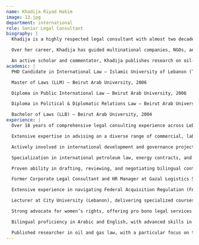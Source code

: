 ```yaml
---
name: Khadija Riyad Hakim
image: 13.jpg
department: international
role: Senior Legal Consultant
biography: |
  Khadija is a highly respected legal consultant with almost two decades of experience advising clients throughout Lebanon, Kuwait, and the wider GCC. As a key member of the International Department at Rawan Mishari Al-Ghazali Law Firm, she handles complex cross-border matters in commercial, corporate, administrative, and international law, drawing on deep knowledge of both civil- and common-law systems.

  Over her career, Khadija has guided multinational companies, NGOs, and government-linked entities on energy transactions, regulatory compliance, employment issues, and legal-policy initiatives. Fluent in Arabic and English, she drafts, negotiates, and interprets intricate legal documents with linguistic precision and cultural sensitivity, and she frequently supports corporate-governance and public-sector-reform projects across the MENA region.

  An active scholar and commentator, Khadija publishes research on oil-and-gas law—especially the governance of petroleum resources—and contributes opinion pieces on legal reform, energy law, and gender equity to leading Arabic newspapers. While pursuing a Ph.D. in International Law focused on petroleum-resource regimes, she also lectures on petroleum law for professionals in the energy and legal sectors. Her blend of academic rigor, practical cross-border insight, and bilingual expertise makes her a trusted advisor on high-stakes energy, administrative, and commercial matters at both regional and international levels.
academic: |
  PHD Candidate in International Law – Islamic University of Lebanon (Thesis: The Legal Regime of International Petroleum Resources)

  Master of Laws (LLM) – Beirut Arab University, 2006

  Diploma in Public International Law – Beirut Arab University, 2006

  Diploma in Political & Diplomatic Relations Law – Beirut Arab University, 2005

  Bachelor of Laws (LLB) – Beirut Arab University, 2004
experience: |
  Over 18 years of comprehensive legal consulting experience across Lebanon, Kuwait, and the broader GCC region, offering strategic legal counsel to multinational corporations

  Extensive expertise in advising on a diverse range of commercial, labor, administrative, and regulatory matters within the MENA region

  Actively involved in international development and governance projects within the oil and gas and public property sectors, partnering with esteemed institutions such as the Westminster Foundation for Democracy (UK) to promote democratic governance and drive legal reforms

  Specialization in international petroleum law, energy contracts, and the regulatory frameworks governing the oil & gas sector

  Proven ability in drafting, reviewing, and negotiating bilingual contracts (Arabic-English), including complex commercial, employment, and government-related agreements

  Former Corporate Legal Consultant and HR Manager at Gazal Logistics Services (Kuwait), overseeing legal operations, ensuring corporate compliance, and managing employee relations

  Extensive experience in navigating Federal Acquisition Regulation (FAR) compliance and providing counsel on Department of Defense (DoD) contract matters

  Lecturer at City University (Lebanon), delivering specialized courses on petroleum law to non-legal professionals and industry stakeholders

  Strong advocate for women’s rights, offering pro bono legal services and collaborating with NGOs on policy reform, advocacy, and legislative initiatives

  Bilingual proficiency in Arabic and English, with advanced skills in legal drafting, research, and negotiation in both languages

  Published researcher in oil and gas law, with a particular focus on the legal governance of petroleum resources. Regular contributor to leading Arabic-language newspapers, writing on legal reform, energy law, and gender equity
---
```

